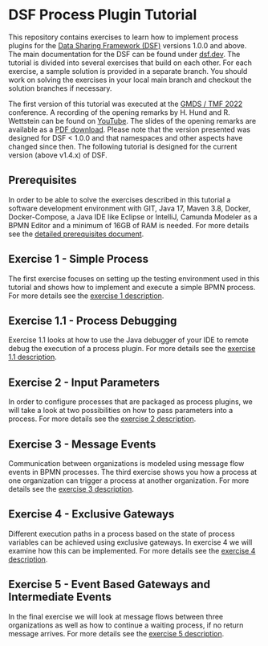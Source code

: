 # DSF Process Plugin Tutorial
This repository contains exercises to learn how to implement process plugins for the [Data Sharing Framework (DSF)](https://github.com/datasharingframework/dsf) versions 1.0.0 and above. The main documentation for the DSF can be found under [dsf.dev](https://dsf.dev). The tutorial is divided into several exercises that build on each other. For each exercise, a sample solution is provided in a separate branch. You should work on solving the exercises in your local main branch and checkout the solution branches if necessary.

The first version of this tutorial was executed at the [GMDS / TMF 2022](https://gmds-tmf-2022.de) conference. A recording of the opening remarks by H. Hund and R. Wettstein can be found on [YouTube](https://youtu.be/2AUPwQQQsPY). The slides of the opening remarks are available as a [PDF download](exercises/figures/2022-08-21_GMDS_2022_DSF_Process_Tutorial.pdf). Please note that the version presented was designed for DSF < 1.0.0 and that namespaces and other aspects have changed since then. The following tutorial is designed for the current version (above v1.4.x) of DSF.

## Prerequisites
In order to be able to solve the exercises described in this tutorial a software development environment with GIT, Java 17, Maven 3.8, Docker, Docker-Compose, a Java IDE like Eclipse or IntelliJ, Camunda Modeler as a BPMN Editor and a minimum of 16GB of RAM is needed. For more details see the [detailed prerequisites document](exercises/prerequisites.md).

## Exercise 1 - Simple Process
The first exercise focuses on setting up the testing environment used in this tutorial and shows how to implement and execute a simple BPMN process. For more details see the [exercise 1 description](exercises/exercise-1.md).

## Exercise 1.1 - Process Debugging
Exercise 1.1 looks at how to use the Java debugger of your IDE to remote debug the execution of a process plugin. For more details see the [exercise 1.1 description](exercises/exercise-1-1.md).

## Exercise 2 - Input Parameters
In order to configure processes that are packaged as process plugins, we will take a look at two possibilities on how to pass parameters into a process. For more details see the [exercise 2 description](exercises/exercise-2.md).

## Exercise 3 - Message Events
Communication between organizations is modeled using message flow events in BPMN processes. The third exercise shows you how a process at one organization can trigger a process at another organization. For more details see the [exercise 3 description](exercises/exercise-3.md).

## Exercise 4 - Exclusive Gateways
Different execution paths in a process based on the state of process variables can be achieved using exclusive gateways. In exercise 4 we will examine how this can be implemented. For more details see the [exercise 4 description](exercises/exercise-4.md).

## Exercise 5 - Event Based Gateways and Intermediate Events
In the final exercise we will look at message flows between three organizations as well as how to continue a waiting process, if no return message arrives. For more details see the [exercise 5 description](exercises/exercise-5.md).
